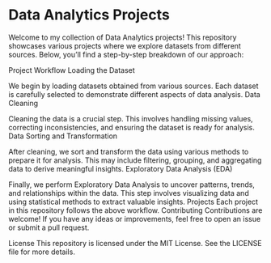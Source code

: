 # Data Analytics Projects
Welcome to my collection of Data Analytics projects! This repository showcases various projects where we explore datasets from different sources. Below, you’ll find a step-by-step breakdown of our approach:

Project Workflow
Loading the Dataset

We begin by loading datasets obtained from various sources. Each dataset is carefully selected to demonstrate different aspects of data analysis.
Data Cleaning

Cleaning the data is a crucial step. This involves handling missing values, correcting inconsistencies, and ensuring the dataset is ready for analysis.
Data Sorting and Transformation

After cleaning, we sort and transform the data using various methods to prepare it for analysis. This may include filtering, grouping, and aggregating data to derive meaningful insights.
Exploratory Data Analysis (EDA)

Finally, we perform Exploratory Data Analysis to uncover patterns, trends, and relationships within the data. This step involves visualizing data and using statistical methods to extract valuable insights.
Projects
Each project in this repository follows the above workflow.
Contributing
Contributions are welcome! If you have any ideas or improvements, feel free to open an issue or submit a pull request.

License
This repository is licensed under the MIT License. See the LICENSE file for more details.
